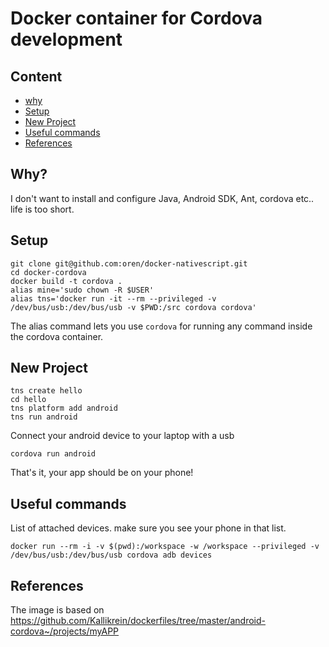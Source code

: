 # Docker container for Cordova development

## Content

* [why](#why)
* [Setup](#setup)
* [New Project](#new-project)
* [Useful commands](#useful-commands)
* [References](#references)

## Why?

I don't want to install and configure Java, Android SDK, Ant, cordova etc.. life is too short.

## Setup

    git clone git@github.com:oren/docker-nativescript.git
    cd docker-cordova
    docker build -t cordova .
    alias mine='sudo chown -R $USER'
    alias tns='docker run -it --rm --privileged -v /dev/bus/usb:/dev/bus/usb -v $PWD:/src cordova cordova'

The alias command lets you use `cordova` for running any command inside the cordova container.

## New Project

    tns create hello
    cd hello
    tns platform add android
    tns run android

Connect your android device to your laptop with a usb

    cordova run android

That's it, your app should be on your phone!

## Useful commands

List of attached devices. make sure you see your phone in that list.

    docker run --rm -i -v $(pwd):/workspace -w /workspace --privileged -v /dev/bus/usb:/dev/bus/usb cordova adb devices

## References

The image is based on https://github.com/Kallikrein/dockerfiles/tree/master/android-cordova~/projects/myAPP
